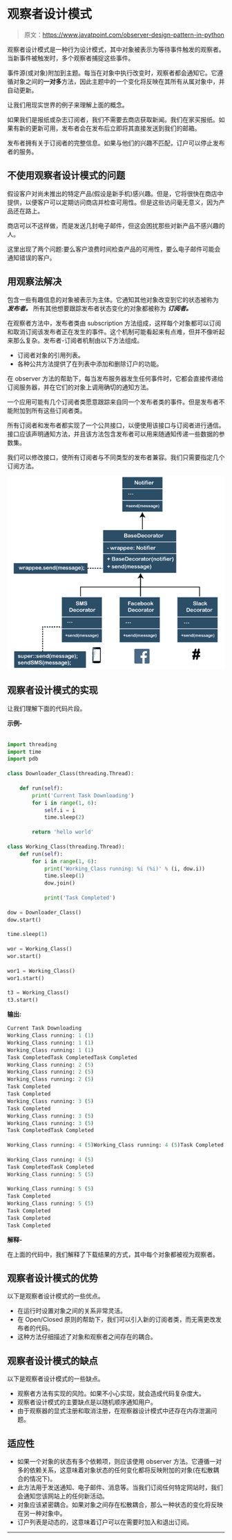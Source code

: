 # 观察者设计模式

> 原文：<https://www.javatpoint.com/observer-design-pattern-in-python>

观察者设计模式是一种行为设计模式，其中对象被表示为等待事件触发的观察者。当新事件被触发时，多个观察者捕捉这些事件。

事件源(或对象)附加到主题。每当在对象中执行改变时，观察者都会通知它。它遵循对象之间的**一对多**方法，因此主题中的一个变化将反映在其所有从属对象中，并自动更新。

让我们用现实世界的例子来理解上面的概念。

如果我们是报纸或杂志订阅者，我们不需要去商店获取新闻。我们在家买报纸。如果有新的更新可用，发布者会在发布后立即将其直接发送到我们的邮箱。

发布者拥有关于订阅者的完整信息。如果与他们的兴趣不匹配，订户可以停止发布者的服务。

## 不使用观察者设计模式的问题

假设客户对尚未推出的特定产品(假设是新手机)感兴趣。但是，它将很快在商店中提供，以便客户可以定期访问商店并检查可用性。但是这些访问毫无意义，因为产品还在路上。

商店可以不这样做，而是发送几封电子邮件，但这会困扰那些对新产品不感兴趣的人。

这里出现了两个问题:要么客户浪费时间检查产品的可用性，要么电子邮件可能会通知错误的客户。

## 用观察法解决

包含一些有趣信息的对象被表示为主体。它通知其他对象改变到它的状态被称为 ***发布者。*** 所有其他想要跟踪发布者状态变化的对象都被称为 ***订阅者。***

在观察者方法中，发布者类由 subscription 方法组成，这样每个对象都可以订阅和取消订阅该发布者正在发生的事件。这个机制可能看起来有点难，但并不像听起来那么复杂。发布者-订阅者机制由以下方法组成。

*   订阅者对象的引用列表。
*   各种公共方法提供了在列表中添加和删除订户的功能。

在 observer 方法的帮助下，每当发布服务器发生任何事件时，它都会直接传递给订阅服务器，并在它们的对象上调用确切的通知方法。

一个应用可能有几个订阅者类愿意跟踪来自同一个发布者类的事件。但是发布者不能附加到所有这些订阅者类。

所有订阅者和发布者都实现了一个公共接口，以便使用该接口与订阅者进行通信。接口应该声明通知方法，并且该方法包含发布者可以用来随通知传递一些数据的参数集。

我们可以修改接口，使所有订阅者与不同类型的发布者兼容。我们只需要指定几个订阅方法。

![Observer Design Pattern](img/1d36e84b6e14eb1aebcc7091da7bd640.png)

## 观察者设计模式的实现

让我们理解下面的代码片段。

**示例-**

```py

import threading
import time
import pdb

class Downloader_Class(threading.Thread):

    def run(self):
        print('Current Task Downloading')
        for i in range(1, 6):
            self.i = i
            time.sleep(2)

        return 'hello world'

class Working_Class(threading.Thread):
    def run(self):
        for i in range(1, 6):
            print('Working_Class running: %i (%i)' % (i, dow.i))
            time.sleep(1)
            dow.join()

            print('Task Completed')

dow = Downloader_Class()
dow.start()

time.sleep(1)

wor = Working_Class()
wor.start()

wor1 = Working_Class()
wor1.start()

t3 = Working_Class()
t3.start()

```

**输出:**

```py
Current Task Downloading
Working_Class running: 1 (1)
Working_Class running: 1 (1)
Working_Class running: 1 (1)
Task CompletedTask CompletedTask Completed
Working_Class running: 2 (5)
Working_Class running: 2 (5)
Working_Class running: 2 (5)
Task Completed
Task Completed
Working_Class running: 3 (5)
Task Completed
Working_Class running: 3 (5)
Working_Class running: 3 (5)
Task CompletedTask Completed

Working_Class running: 4 (5)Working_Class running: 4 (5)Task Completed

Working_Class running: 4 (5)
Task CompletedTask Completed
Working_Class running: 5 (5)

Working_Class running: 5 (5)
Task Completed
Working_Class running: 5 (5)
Task Completed
Task Completed
Task Completed

```

**解释-**

在上面的代码中，我们解释了下载结果的方式，其中每个对象都被视为观察者。

## 观察者设计模式的优势

以下是观察者设计模式的一些优点。

*   在运行时设置对象之间的关系非常灵活。
*   在 Open/Closed 原则的帮助下，我们可以引入新的订阅者类，而无需更改发布者的代码。
*   这种方法仔细描述了对象和观察者之间存在的耦合。

## 观察者设计模式的缺点

以下是观察者设计模式的一些缺点。

*   观察者方法有实现的风险。如果不小心实现，就会造成代码复杂度大。
*   观察者设计模式的主要缺点是以随机顺序通知用户。
*   由于观察器的显式注册和取消注册，在观察器设计模式中还存在内存泄漏问题。

## 适应性

*   如果一个对象的状态有多个依赖项，则应该使用 observer 方法。它遵循一对多的依赖关系，这意味着对象状态的任何变化都将反映附加的对象(在松散耦合的情况下)。
*   此方法用于发送通知、电子邮件、消息等。当我们订阅任何特定网站时，我们会通知您该网站上的任何新活动。
*   对象应该紧密耦合。如果对象之间存在松散耦合，那么一种状态的变化将反映在另一种对象中。
*   订户列表是动态的，这意味着订户可以在需要时加入和退出订阅。

* * *